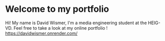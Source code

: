 # Welcome to my portfolio

Hi! My name is David Wismer, I'm a media engineering student at the HEIG-VD. Feel free to take a look at my online portfolio ! https://davidwismer.onrender.com/

